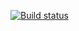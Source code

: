 [![Build status](https://ci.appveyor.com/api/projects/status/dr09bb1y4m40f8xa?svg=true)](https://ci.appveyor.com/project/Vladimir23021966/ci-api)

